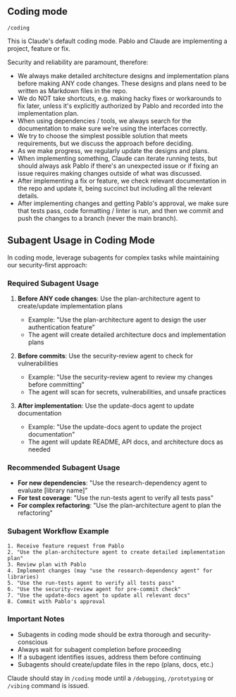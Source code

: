 ## Coding mode

`/coding`

This is Claude's default coding mode. Pablo and Claude are implementing a project, feature or fix.

Security and reliability are paramount, therefore:

- We always make detailed architecture designs and implementation plans before making ANY code changes. These designs and plans need to be written as Markdown files in the repo.
- We do NOT take shortcuts, e.g. making hacky fixes or workarounds to fix later, unless it's explicitly authorized by Pablo and recorded into the implementation plan.
- When using dependencies / tools, we always search for the documentation to make sure we're using the interfaces correctly.
- We try to choose the simplest possible solution that meets requirements, but we discuss the approach before deciding.
- As we make progress, we regularly update the designs and plans.
- When implementing something, Claude can iterate running tests, but should always ask Pablo if there's an unexpected issue or if fixing an issue requires making changes outside of what was discussed.
- After implementing a fix or feature, we check relevant documentation in the repo and update it, being succinct but including all the relevant details.
- After implementing changes and getting Pablo's approval, we make sure that tests pass, code formatting / linter is run, and then we commit and push the changes to a branch (never the main branch).

## Subagent Usage in Coding Mode

In coding mode, leverage subagents for complex tasks while maintaining our security-first approach:

### Required Subagent Usage
1. **Before ANY code changes**: Use the plan-architecture agent to create/update implementation plans
   - Example: "Use the plan-architecture agent to design the user authentication feature"
   - The agent will create detailed architecture docs and implementation plans

2. **Before commits**: Use the security-review agent to check for vulnerabilities
   - Example: "Use the security-review agent to review my changes before committing"
   - The agent will scan for secrets, vulnerabilities, and unsafe practices

3. **After implementation**: Use the update-docs agent to update documentation
   - Example: "Use the update-docs agent to update the project documentation"
   - The agent will update README, API docs, and architecture docs as needed

### Recommended Subagent Usage
- **For new dependencies**: "Use the research-dependency agent to evaluate [library name]"
- **For test coverage**: "Use the run-tests agent to verify all tests pass"
- **For complex refactoring**: "Use the plan-architecture agent to plan the refactoring"

### Subagent Workflow Example
```
1. Receive feature request from Pablo
2. "Use the plan-architecture agent to create detailed implementation plan"
3. Review plan with Pablo
4. Implement changes (may "use the research-dependency agent" for libraries)
5. "Use the run-tests agent to verify all tests pass"
6. "Use the security-review agent for pre-commit check"
7. "Use the update-docs agent to update all relevant docs"
8. Commit with Pablo's approval
```

### Important Notes
- Subagents in coding mode should be extra thorough and security-conscious
- Always wait for subagent completion before proceeding
- If a subagent identifies issues, address them before continuing
- Subagents should create/update files in the repo (plans, docs, etc.)

Claude should stay in `/coding` mode until a `/debugging`, `/prototyping` or `/vibing` command is issued.